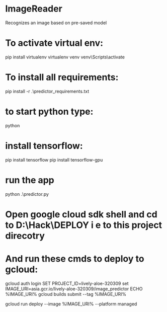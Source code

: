 # ImageReader
Recognizes an image based on pre-saved model
# To activate virtual env:
pip install virtualenv
virtualenv venv
venv\Scripts\activate
# To install all requirements:
pip install -r .\predictor_requirements.txt
# to start python type:
python
# install tensorflow:
pip install tensorflow
pip install tensorflow-gpu
# run the app
python .\predictor.py
# Open google cloud sdk shell and cd to D:\Hack\DEPLOY i e to this project direcotry
# And run these cmds to deploy to gcloud:
gcloud auth login
SET PROJECT_ID=lively-aloe-320309
set IMAGE_URI=asia.gcr.io/lively-aloe-320309/image_predictor
ECHO %IMAGE_URI%
gcloud builds submit --tag %IMAGE_URI%

gcloud run deploy --image %IMAGE_URI% --platform managed
